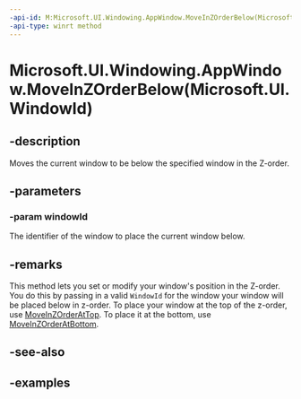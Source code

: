 ```yaml
---
-api-id: M:Microsoft.UI.Windowing.AppWindow.MoveInZOrderBelow(Microsoft.UI.WindowId)
-api-type: winrt method
---
```


# Microsoft.UI.Windowing.AppWindow.MoveInZOrderBelow(Microsoft.UI.WindowId)

<!--
public void MoveInZOrderBelow (Microsoft.UI.WindowId windowId);
-->

## -description

Moves the current window to be below the specified window in the Z-order.

## -parameters

### -param windowId

The identifier of the window to place the current window below.

## -remarks

This method lets you set or modify your window's position in the Z-order. You do this by passing in a valid `WindowId` for the window your window will be placed below in z-order. To place your window at the top of the z-order, use [MoveInZOrderAtTop](appwindow_moveinzorderattop_872169634.md). To place it at the bottom, use [MoveInZOrderAtBottom](appwindow_moveinzorderatbottom_357283143.md).

## -see-also

## -examples


